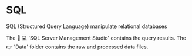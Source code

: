 # SQL
SQL (Structured Query Language) manipulate relational databases

The :loudspeaker: :computer: 'SQL Server Management Studio' contains the query results. The :point_right: 'Data' folder contains the raw and processed data files.
